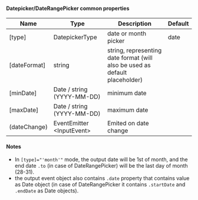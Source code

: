 #### Datepicker/DateRangePicker common properties
Name | Type | Description | Default
--- | --- | --- | ---
[type] | DatepickerType | date or month picker | date
[dateFormat] | string | string, representing date format (will also be used as default placeholder) | &nbsp;
[minDate] | Date / string (YYYY-MM-DD) | minimum date | &nbsp;
[maxDate] | Date / string (YYYY-MM-DD) | maximum date | &nbsp;
(dateChange) | EventEmitter<wbr>&lt;InputEvent&gt; |  Emited on date change | &nbsp;

#### Notes

- In `[type]="'month'"` mode, the output date will be 1st of month, and the end date `.to` (in case of DateRangePicker) will be the last day of month (28-31).
- the output event object also contains `.date` property that contains value as Date object (in case of DateRangePicker it contains  `.startDate` and `.endDate` as Date objects).